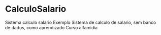 # CalculoSalario
Sistema calculo salario Exemplo
Sistema de calculo de salario, sem banco de dados, como aprendizado 
Curso alfamidia
